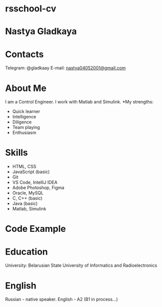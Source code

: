 # rsschool-cv

# Nastya Gladkaya

# Contacts
Telegram: @gladkaay
E-mail: nastya04052001@gmail.com

# About Me
I am a Control Engineer. I work with Matlab and Simulink.
*My strengths:
  + Quick learner
  + Intelligence
  + Diligence
  + Team playing
  + Enthusiasm

# Skills
* HTML, CSS
* JavaScript (basic)
* Git
* VS Code, IntelliJ IDEA
* Adobe Photoshop, Figma
* Oracle, MySQL
* C, C++ (basic)
* Java (basic)
* Matlab, Simulink

# Code Example

# Education
University: Belarusian State University of Informatics and Radioelectronics

# English
Russian - native speaker.
English - A2 (B1 in process…)
